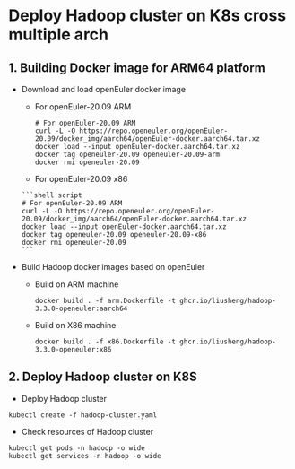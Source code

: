 # Deploy Hadoop cluster on K8s cross multiple arch

## 1. Building Docker image for ARM64 platform

- Download and load openEuler docker image
    - For openEuler-20.09 ARM
      ```shell script
      # For openEuler-20.09 ARM
      curl -L -O https://repo.openeuler.org/openEuler-20.09/docker_img/aarch64/openEuler-docker.aarch64.tar.xz
      docker load --input openEuler-docker.aarch64.tar.xz
      docker tag openeuler-20.09 openeuler-20.09-arm
      docker rmi openeuler-20.09
      ```
     - For openEuler-20.09 x86
 
      ```shell script
      # For openEuler-20.09 ARM
      curl -L -O https://repo.openeuler.org/openEuler-20.09/docker_img/aarch64/openEuler-docker.aarch64.tar.xz
      docker load --input openEuler-docker.aarch64.tar.xz
      docker tag openeuler-20.09 openeuler-20.09-x86
      docker rmi openeuler-20.09
      ```
- Build Hadoop docker images based on openEuler

  - Build on ARM machine
    ```shell script
    docker build . -f arm.Dockerfile -t ghcr.io/liusheng/hadoop-3.3.0-openeuler:aarch64
    ```
  - Build on X86 machine
    ```shell script
    docker build . -f x86.Dockerfile -t ghcr.io/liusheng/hadoop-3.3.0-openeuler:x86
    ```

## 2. Deploy Hadoop cluster on K8S

- Deploy Hadoop cluster
```shell script
kubectl create -f hadoop-cluster.yaml
```
- Check resources of Hadoop cluster
```shell script
kubectl get pods -n hadoop -o wide
kubectl get services -n hadoop -o wide
```
